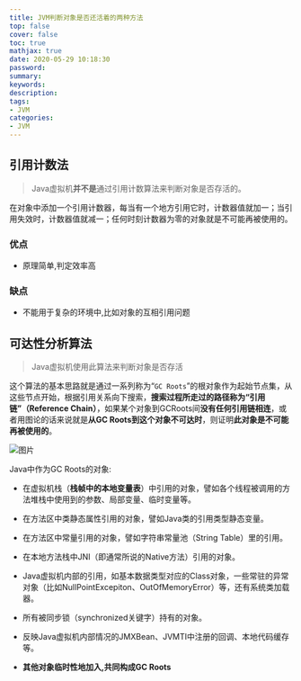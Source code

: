 ```yaml
---
title: JVM判断对象是否还活着的两种方法
top: false
cover: false
toc: true
mathjax: true
date: 2020-05-29 10:18:30
password:
summary:
keywords:
description:
tags:
- JVM
categories:
- JVM
---
```




## 引用计数法

> Java虚拟机**并不是**通过引用计数算法来判断对象是否存活的。

在对象中添加一个引用计数器，每当有一个地方引用它时，计数器值就加一；当引用失效时，计数器值就减一；任何时刻计数器为零的对象就是不可能再被使用的。

### 优点

- 原理简单,判定效率高

### 缺点

- 不能用于复杂的环境中,比如对象的互相引用问题



##  可达性分析算法

> Java虚拟机使用此算法来判断对象是否存活

这个算法的基本思路就是通过一系列称为“`GC Roots`”的根对象作为起始节点集，从这些节点开始，根据引用关系向下搜索，**搜索过程所走过的路径称为“引用链”（Reference Chain）**，如果某个对象到GCRoots间**没有任何引用链相连**，或者用图论的话来说就是**从GC Roots到这个对象不可达时**，则证明**此对象是不可能再被使用的**。

![图片](http://cdn.mjava.top/blog/20200526224246.jpeg)



Java中作为GC Roots的对象:

- 在虚拟机栈（**栈帧中的本地变量表**）中引用的对象，譬如各个线程被调用的方法堆栈中使用到的参数、局部变量、临时变量等。
- 在方法区中类静态属性引用的对象，譬如Java类的引用类型静态变量。
- 在方法区中常量引用的对象，譬如字符串常量池（String Table）里的引用。
- 在本地方法栈中JNI（即通常所说的Native方法）引用的对象。
- Java虚拟机内部的引用，如基本数据类型对应的Class对象，一些常驻的异常对象（比如NullPointExcepiton、OutOfMemoryError）等，还有系统类加载器。
- 所有被同步锁（synchronized关键字）持有的对象。

- 反映Java虚拟机内部情况的JMXBean、JVMTI中注册的回调、本地代码缓存等。
- **其他对象临时性地加入,共同构成GC Roots**